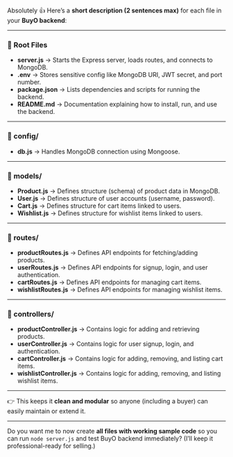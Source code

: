 Absolutely 👍 Here’s a **short description (2 sentences max)** for each file in your **BuyO backend**:

---

### **📂 Root Files**

* **server.js** → Starts the Express server, loads routes, and connects to MongoDB.
* **.env** → Stores sensitive config like MongoDB URI, JWT secret, and port number.
* **package.json** → Lists dependencies and scripts for running the backend.
* **README.md** → Documentation explaining how to install, run, and use the backend.

---

### **📂 config/**

* **db.js** → Handles MongoDB connection using Mongoose.

---

### **📂 models/**

* **Product.js** → Defines structure (schema) of product data in MongoDB.
* **User.js** → Defines structure of user accounts (username, password).
* **Cart.js** → Defines structure for cart items linked to users.
* **Wishlist.js** → Defines structure for wishlist items linked to users.

---

### **📂 routes/**

* **productRoutes.js** → Defines API endpoints for fetching/adding products.
* **userRoutes.js** → Defines API endpoints for signup, login, and user authentication.
* **cartRoutes.js** → Defines API endpoints for managing cart items.
* **wishlistRoutes.js** → Defines API endpoints for managing wishlist items.

---

### **📂 controllers/**

* **productController.js** → Contains logic for adding and retrieving products.
* **userController.js** → Contains logic for user signup, login, and authentication.
* **cartController.js** → Contains logic for adding, removing, and listing cart items.
* **wishlistController.js** → Contains logic for adding, removing, and listing wishlist items.

---

👉 This keeps it **clean and modular** so anyone (including a buyer) can easily maintain or extend it.

---

Do you want me to now create **all files with working sample code** so you can run `node server.js` and test BuyO backend immediately? (I’ll keep it professional-ready for selling.)

